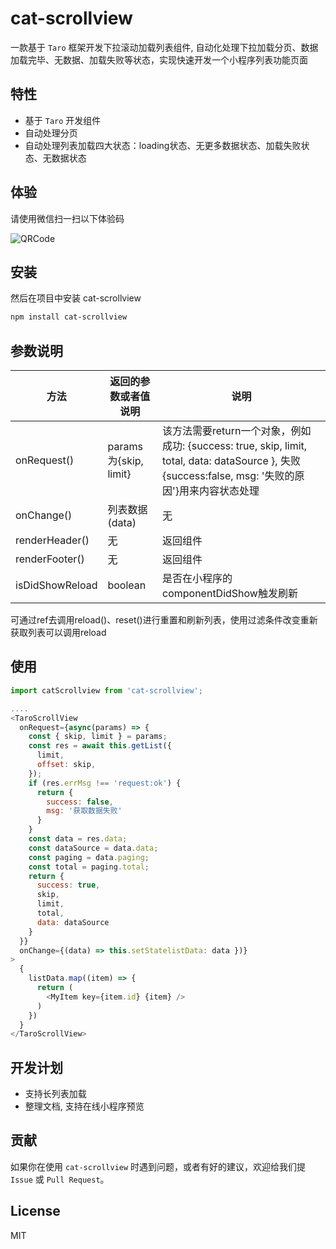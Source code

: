 # cat-scrollview

一款基于 `Taro` 框架开发下拉滚动加载列表组件, 自动化处理下拉加载分页、数据加载完毕、无数据、加载失败等状态，实现快速开发一个小程序列表功能页面

## 特性

- 基于 `Taro` 开发组件
- 自动处理分页
- 自动处理列表加载四大状态：loading状态、无更多数据状态、加载失败状态、无数据状态
## 体验

请使用微信扫一扫以下体验码

![QRCode](https://upload-images.jianshu.io/upload_images/3118313-155e2004128c5ff9.jpg?imageMogr2/auto-orient/strip%7CimageView2/2/w/1240)
## 安装

然后在项目中安装 cat-scrollview

```bash
npm install cat-scrollview
```

## 参数说明
方法 | 返回的参数或者值说明 | 说明
------------ | ------------- | -------------
onRequest() | params为{skip, limit} | 该方法需要return一个对象，例如成功: {success: true, skip, limit, total, data: dataSource }, 失败{success:false, msg: '失败的原因'}用来内容状态处理
onChange() | 列表数据(data) | 无
renderHeader() | 无 | 返回组件
renderFooter() | 无 | 返回组件 
isDidShowReload | boolean | 是否在小程序的componentDidShow触发刷新


可通过ref去调用reload()、reset()进行重置和刷新列表，使用过滤条件改变重新获取列表可以调用reload
## 使用

```js
import catScrollview from 'cat-scrollview';

....
<TaroScrollView
  onRequest={async(params) => {
    const { skip, limit } = params;
    const res = await this.getList({
      limit,
      offset: skip,
    });
    if (res.errMsg !== 'request:ok') {
      return {
        success: false,
        msg: '获取数据失败'
      }
    }
    const data = res.data;
    const dataSource = data.data;
    const paging = data.paging;
    const total = paging.total;
    return {
      success: true,
      skip,
      limit,
      total,
      data: dataSource
    }
  }}
  onChange={(data) => this.setStatelistData: data })}
>
  {
    listData.map((item) => {
      return (
        <MyItem key={item.id} {item} />
      )
    })
  }
</TaroScrollView>
```

## 开发计划
* 支持长列表加载
* 整理文档, 支持在线小程序预览

## 贡献

如果你在使用 `cat-scrollview` 时遇到问题，或者有好的建议，欢迎给我们提 `Issue` 或 `Pull Request`。

## License

MIT

[npm-version-image]: https://img.shields.io/npm/v/taro-ui.svg?style=flat-square
[npm-version-url]: https://www.npmjs.com/package/cat-scrollview
